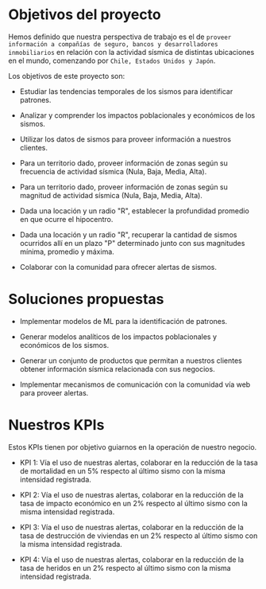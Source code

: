 # Objetivos del proyecto

Hemos definido que nuestra perspectiva de trabajo es el de `proveer información a compañías de seguro, bancos y desarrolladores inmobiliarios` en relación con la actividad sísmica de distintas ubicaciones en el mundo, comenzando por `Chile, Estados Unidos y Japón`.

Los objetivos de este proyecto son:

- Estudiar las tendencias temporales de los sismos para identificar patrones.

- Analizar y comprender los impactos poblacionales y económicos de los sismos.

- Utilizar los datos de sismos para proveer información a nuestros clientes.

- Para un territorio dado, proveer información de zonas según su frecuencia de actividad sísmica (Nula, Baja, Media, Alta).

- Para un territorio dado, proveer información de zonas según su magnitud de actividad sísmica (Nula, Baja, Media, Alta).

- Dada una locación y un radio "R", establecer la profundidad promedio en que ocurre el hipocentro.

- Dada una locación y un radio "R", recuperar la cantidad de sismos ocurridos allí en un plazo "P" determinado junto con sus magnitudes mínima, promedio y máxima.

- Colaborar con la comunidad para ofrecer alertas de sismos.

# Soluciones propuestas

- Implementar modelos de ML para la identificación de patrones.

- Generar modelos analíticos de los impactos poblacionales y económicos de los sismos.

- Generar un conjunto de productos que permitan a nuestros clientes obtener información sísmica relacionada con sus negocios.

- Implementar mecanismos de comunicación con la comunidad vía web para proveer alertas.

# Nuestros KPIs

Estos KPIs tienen por objetivo guiarnos en la operación de nuestro negocio.

- KPI 1: Vía el uso de nuestras alertas, colaborar en la reducción de la tasa de mortalidad en un 5% respecto al último sismo con la misma intensidad registrada.

- KPI 2: Vía el uso de nuestras alertas, colaborar en la reducción de la tasa de impacto económico en un 2% respecto al último sismo con la misma intensidad registrada.

- KPI 3: Vía el uso de nuestras alertas, colaborar en la reducción de la tasa de destrucción de viviendas en un 2% respecto al último sismo con la misma intensidad registrada.

- KPI 4: Vía el uso de nuestras alertas, colaborar en la reducción de la tasa de heridos en un 2% respecto al último sismo con la misma intensidad registrada.
